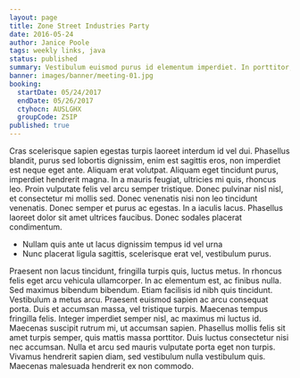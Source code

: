 ```yaml
---
layout: page
title: Zone Street Industries Party
date: 2016-05-24
author: Janice Poole
tags: weekly links, java
status: published
summary: Vestibulum euismod purus id elementum imperdiet. In porttitor, metus.
banner: images/banner/meeting-01.jpg
booking:
  startDate: 05/24/2017
  endDate: 05/26/2017
  ctyhocn: AUSLGHX
  groupCode: ZSIP
published: true
---
```

Cras scelerisque sapien egestas turpis laoreet interdum id vel dui. Phasellus blandit, purus sed lobortis dignissim, enim est sagittis eros, non imperdiet est neque eget ante. Aliquam erat volutpat. Aliquam eget tincidunt purus, imperdiet hendrerit magna. In a mauris feugiat, ultricies mi quis, rhoncus leo. Proin vulputate felis vel arcu semper tristique. Donec pulvinar nisl nisl, et consectetur mi mollis sed. Donec venenatis nisi non leo tincidunt venenatis. Donec semper et purus ac egestas. In a iaculis lacus. Phasellus laoreet dolor sit amet ultrices faucibus. Donec sodales placerat condimentum.

* Nullam quis ante ut lacus dignissim tempus id vel urna
* Nunc placerat ligula sagittis, scelerisque erat vel, vestibulum purus.

Praesent non lacus tincidunt, fringilla turpis quis, luctus metus. In rhoncus felis eget arcu vehicula ullamcorper. In ac elementum est, ac finibus nulla. Sed maximus bibendum bibendum. Etiam facilisis id nibh quis tincidunt. Vestibulum a metus arcu. Praesent euismod sapien ac arcu consequat porta. Duis et accumsan massa, vel tristique turpis. Maecenas tempus fringilla felis. Integer imperdiet semper nisl, ac maximus mi luctus id. Maecenas suscipit rutrum mi, ut accumsan sapien. Phasellus mollis felis sit amet turpis semper, quis mattis massa porttitor. Duis luctus consectetur nisi nec accumsan. Nulla et arcu sed mauris vulputate porta eget non turpis. Vivamus hendrerit sapien diam, sed vestibulum nulla vestibulum quis. Maecenas malesuada hendrerit ex non commodo.
